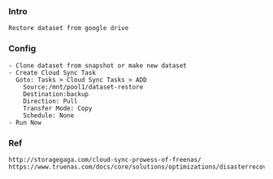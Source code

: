 
### Intro
    Restore dataset from google drive

### Config
    - Clone dataset from snapshot or make new dataset
    - Create Cloud Sync Task
      Goto: Tasks > Cloud Sync Tasks > ADD
        Source:/mnt/pool1/dataset-restore
        Destination:backup
        Direction: Pull
        Transfer Mode: Copy
        Schedule: None
    - Run Now
    
### Ref
    http://storagegaga.com/cloud-sync-prowess-of-freenas/
    https://www.truenas.com/docs/core/solutions/optimizations/disasterrecovery/
   